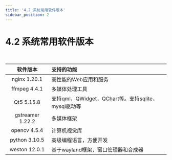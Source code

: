 ```yaml
---
title: '4.2 系统常用软件版本'
sidebar_position: 2
---
```


# 4.2 系统常用软件版本

&emsp;&emsp;

| 软件版本         | 支持的功能                                          |
| :--------------: | :-------------------------------------------------- |
| nginx 1.20.1     | 高性能的Web应用和服务                               |
| ffmpeg  4.4.1    | 多媒体处理工具                                      |
| Qt5 5.15.8       | 支持qml，QWidget，QChart等。支持sqlite，mysql驱动等 |
| gstreamer 1.22.2 | 多媒体框架                                          |
| opencv 4.5.4     | 计算机视觉库                                        |
| python 3.10.5    | 高级编程语言，方便开发                              |
| weston 12.0.1    | 基于wayland框架，窗口管理器和合成器                 |


